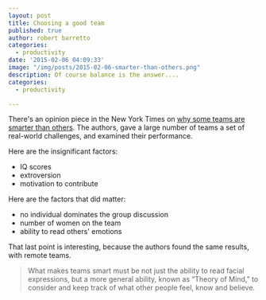 ```yaml
---
layout: post
title: Choosing a good team
published: true
author: robert barretto
categories: 
  - productivity
date: '2015-02-06 04:09:33'
image: "/img/posts/2015-02-06-smarter-than-others.png"
description: Of course balance is the answer....
categories: 
  - productivity

---
```


There's an opinion piece in the New York Times on [why some teams are smarter than others](http://www.nytimes.com/2015/01/18/opinion/sunday/why-some-teams-are-smarter-than-others.html). The authors, gave a large number of teams a set of real-world challenges, and examined their performance. 

Here are the insignificant factors:

* IQ scores
* extroversion
* motivation to contribute

Here are the factors that did matter:

* no individual dominates the group discussion
* number of women on the team
* ability to read others' emotions 

That last point is interesting, because the authors found the same results, with remote teams.  

>What makes teams smart must be not just the ability to read facial expressions, but a more general ability, known as “Theory of Mind,” to consider and keep track of what other people feel, know and believe.









